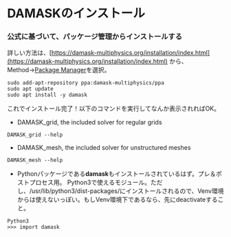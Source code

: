 # DAMASKのインストール
### 公式に基づいて、パッケージ管理からインストールする
詳しい方法は、[https://damask-multiphysics.org/installation/index.html](https://damask-multiphysics.org/installation/index.html)
から、Method→[Package Manager](https://damask-multiphysics.org/installation/package_manager.html#package-manager)を選択。

```
sudo add-apt-repository ppa:damask-multiphysics/ppa
sudo apt update
sudo apt install -y damask
```
これでインストール完了！以下のコマンドを実行してなんか表示されればOK。

- DAMASK_grid, the included solver for regular grids
```
DAMASK_grid --help
```
- DAMASK_mesh, the included solver for unstructured meshes
```
DAMASK_mesh --help
```
- Pythonパッケージである<b>damask</b>もインストールされているはず。プレ＆ポストプロセス用。 Python3で使えるモジュール。ただし、/usr/lib/python3/dist-packages/にインストールされるので、Venv環境からは使えないっぽい。もしVenv環境下であるなら、先にdeactivateすること。
```
Python3
>>> import damask
```
